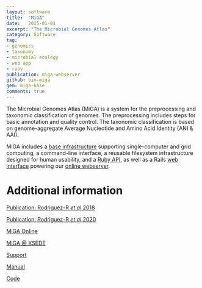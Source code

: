```yaml
---
layout: software
title:  "MiGA"
date:   2015-01-01
excerpt: "The Microbial Genomes Atlas"
category: Software
tag:
- genomics
- taxonomy
- microbial ecology
- web app
- ruby
publication: miga-webserver
github: bio-miga
gem: miga-base
comments: true
---
```


The Microbial Genomes Atlas (MiGA) is a system for the preprocessing and
taxonomic classification of genomes. The preprocessing includes steps for
basic annotation and quality control. The taxonomic classification is based
on genome-aggregate Average Nucleotide and Amino Acid Identity (ANI & AAI).

MiGA includes a [base infrastructure](http://code.microbial-genomes.org/miga)
supporting single-computer and grid computing, a command-line interface,
a reusable filesystem infrastructure designed for human usability, and a
[Ruby API](http://www.rubydoc.info/github/bio-miga/miga), as well as a Rails
[web interface](http://code.microbial-genomes.org/miga-web) powering our
[online webserver](http://microbial-genomes.org).

# Additional information

<i class='far fa-fw fa-file-alt'></i>
[Publication: Rodriguez-R *et al* 2018](/publication/miga-webserver)
<br/>

<i class='far fa-fw fa-file-alt'></i>
[Publication: Rodriguez-R *et al* 2020](/publication/use-miga)
<br/>

<i class='fas fa-fw fa-globe-americas'></i>
[MiGA Online](http://microbial-genomes.org)
<br/>

<i class='fas fa-fw fa-globe-americas'></i>
[MiGA @ XSEDE](http://xsede.microbial-genomes.org)
<br/>

<i class='fas fa-fw fa-envelope'></i>
[Support](https://support.microbial-genomes.org)
<br/>

<i class='fas fa-fw fa-book'></i>
[Manual](https://manual.microbial-genomes.org)
<br/>

<i class='fas fa-fw fa-code'></i>
[Code](http://code.microbial-genomes.org)

